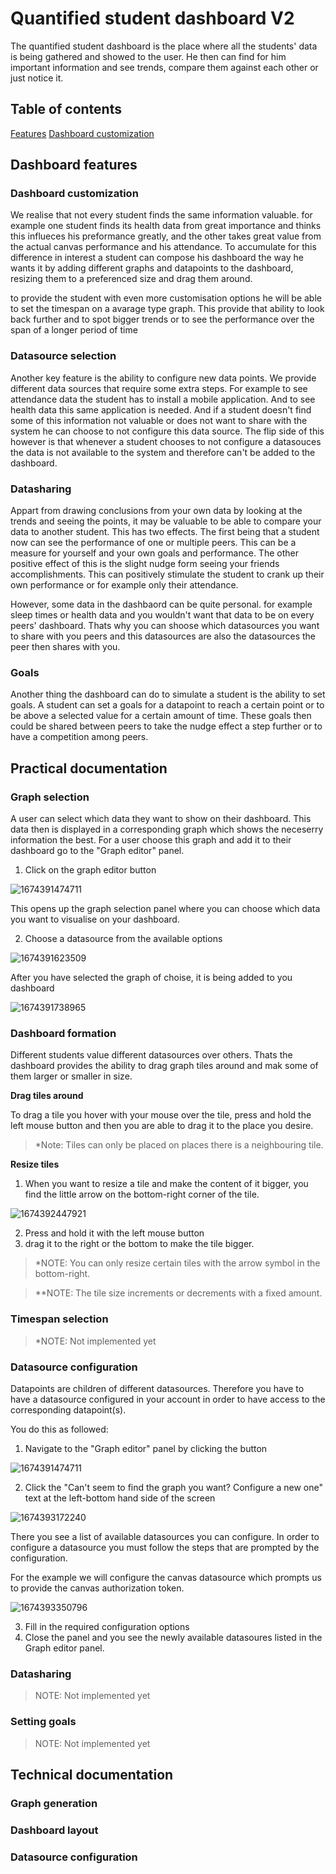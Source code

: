 # Quantified student dashboard V2

The quantified student dashboard is the place where all the students' data is being gathered and showed to the user. He then can find for him important information and see trends, compare them against each other or just notice it.

## Table of contents
[Features](#features) 
   [Dashboard customization](#dashboard-customization)

## Dashboard features
<a name="features" />

### Dashboard customization
<a name="dashboard-customization" />

We realise that not every student finds the same information valuable. for example one student finds its health data from great importance and thinks this influeces his preformance greatly, and the other takes great value from the actual canvas performance and his attendance. To accumulate for this difference in interest a student can compose his dashboard the way he wants it by adding different graphs and datapoints to the dashboard, resizing them to a preferenced size and drag them around.

to provide the student with even more customisation options he will be able to set the timespan on a avarage type graph. This provide that ability to look back further and to spot bigger trends or to see the performance over the span of a longer period of time

### Datasource selection

Another key feature is the ability to configure new data points. We provide different data sources that require some extra steps. For example to see attendance data the student has to install a mobile application. And to see health data this same application is needed. And if a student doesn't find some of this information not valuable or does not want to share with the system he can choose to not configure this data source. The flip side of this however is that whenever a student chooses to not configure a datasouces the data is not available to the system and therefore can't be added to the dashboard.

### Datasharing

Appart from drawing conclusions from your own data by looking at the trends and seeing the points, it may be valuable to be able to compare your data to another student. This has two effects. The first being that a student now can see the performance of one or multiple peers. This can be a measure for yourself and your own goals and performance. The other positive effect of this is the slight nudge form seeing your friends accomplishments. This can positively stimulate the student to crank up their own performance or for example only their attendance.

However, some data in the dashbaord can be quite personal. for example sleep times or health data and you wouldn't want that data to be on every peers' dashboard. Thats why you can shoose which datasources you want to share with you peers and this datasources are also the datasources the peer then shares with you.

### Goals

Another thing the dashboard can do to simulate a student is the ability to set goals. A student can set a goals for a datapoint to reach a certain point or to be above a selected value for a certain amount of time. These goals then could be shared between peers to take the nudge effect a step further or to have a competition among peers.

## Practical documentation

### Graph selection

A user can select which data they want to show on their dashboard. This data then is displayed in a corresponding graph which shows the neceserry information the best. For a user choose this graph and add it to their dashboard go to the "Graph editor" panel.

1. Click on the graph editor button

![1674391474711](image/README/1674391474711.png)

This opens up the graph selection panel where you can choose which data you want to visualise on your dashboard.

2. Choose a datasource from the available options

![1674391623509](image/README/1674391623509.png)

After you have selected the graph of choise, it is being added to you dashboard

![1674391738965](image/README/1674391738965.png)

### Dashboard formation

Different students value different datasources over others. Thats the dashboard provides the ability to drag graph tiles around and mak some of them larger or smaller in size.

**Drag tiles around**

To drag a tile you hover with your mouse over the tile, press and hold the left mouse button and then you are able to drag it to the place you desire.

> \*Note: Tiles can only be placed on places there is a neighbouring tile.

**Resize tiles**

1. When you want to resize a tile and make the content of it bigger, you find the little arrow on the bottom-right corner of the tile.

![1674392447921](image/README/1674392447921.png)

2. Press and hold it with the left mouse button
3. drag it to the right or the bottom to make the tile bigger.

> \*NOTE: You can only resize certain tiles with the arrow symbol in the bottom-right.

> \*\*NOTE: The tile size increments or decrements with a fixed amount.

### Timespan selection

> \*NOTE: Not implemented yet

### Datasource configuration

Datapoints are children of different datasources. Therefore you have to have a datasource configured in your account in order to have access to the corresponding datapoint(s).

You do this as followed:

1. Navigate to the "Graph editor" panel by clicking the button

![1674391474711](https://file+.vscode-resource.vscode-cdn.net/c%3A/Users/thijm/OneDrive%20-%20Office%20365%20Fontys/Delta%20Excellence%20Program/Quantified%20student/Dashboard-v2/image/README/1674391474711.png)

2. Click the "Can't seem to find the graph you want? Configure a new one" text at the left-bottom hand side of the screen

![1674393172240](image/README/1674393172240.png)

There you see a list of available datasources you can configure. In order to configure a datasource you must follow the steps that are prompted by the configuration.

For the example we will configure the canvas datasource which prompts us to provide the canvas authorization token.

![1674393350796](image/README/1674393350796.png)

3. Fill in the required configuration options
4. Close the panel and you see the newly available datasoures listed in the Graph editor panel.

### Datasharing

> NOTE: Not implemented yet

### Setting goals

> NOTE: Not implemented yet

## Technical documentation

### Graph generation

### Dashboard layout

### Datasource configuration
